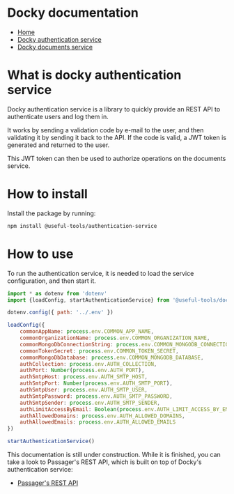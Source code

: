 # Docky documentation

- [Home](../readme.md)
- [Docky authentication service](../authentication-service/README.md)
- [Docky documents service](../documents-service/README.md)

# What is docky authentication service

Docky authentication service is a library to quickly provide an REST API to authenticate users and log them in.

It works by sending a validation code by e-mail to the user, and then validating it by sending it back to the API. If the code is valid, a JWT token is generated and returned to the user.

This JWT token can then be used to authorize operations on the documents service.

# How to install

Install the package by running:

```bash
npm install @useful-tools/authentication-service
```

# How to use

To run the authentication service, it is needed to load the service configuration, and then start it.

```javascript
import * as dotenv from 'dotenv'
import {loadConfig, startAuthenticationService} from '@useful-tools/docky-authentication-service/dist'

dotenv.config({ path: '../.env' })

loadConfig({
    commonAppName: process.env.COMMON_APP_NAME,
    commonOrganizationName: process.env.COMMON_ORGANIZATION_NAME,
    commonMongoDbConnectionString: process.env.COMMON_MONGODB_CONNECTION_STRING,
    commonTokenSecret: process.env.COMMON_TOKEN_SECRET,
    commonMongoDbDatabase: process.env.COMMON_MONGODB_DATABASE,
    authCollection: process.env.AUTH_COLLECTION,
    authPort: Number(process.env.AUTH_PORT),
    authSmtpHost: process.env.AUTH_SMTP_HOST,
    authSmtpPort: Number(process.env.AUTH_SMTP_PORT),
    authSmtpUser: process.env.AUTH_SMTP_USER,
    authSmtpPassword: process.env.AUTH_SMTP_PASSWORD,
    authSmtpSender: process.env.AUTH_SMTP_SENDER,
    authLimitAccessByEmail: Boolean(process.env.AUTH_LIMIT_ACCESS_BY_EMAIL),
    authAllowedDomains: process.env.AUTH_ALLOWED_DOMAINS,
    authAllowedEmails: process.env.AUTH_ALLOWED_EMAILS
})

startAuthenticationService()
```

This documentation is still under construction. While it is finished, you can take a look to Passager's REST API, which is built on top of Docky's authentication service:

* [Passager's REST API](https://github.com/oegea/passager-password-manager/tree/main/backend)
